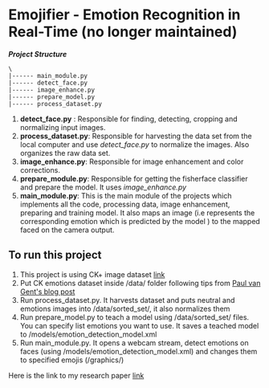 # Emojifier - Emotion Recognition in Real-Time (no longer maintained)

***Project Structure***

	\
	|------ main_module.py
	|------ detect_face.py
	|------ image_enhance.py
	|------ prepare_model.py
	|------ process_dataset.py

 1. **detect_face.py** : Responsible for finding, detecting, cropping and normalizing input images.
 2. **process_dataset.py**: Responsible for harvesting the data set from the local computer and use _detect_face.py_ to normalize the images. Also organizes the raw data set.
 3. **image_enhance.py**: Responsible for image enhancement and color corrections.
 4. **prepare_module.py**: Responsible for getting the fisherface classifier and prepare the model. It uses _image_enhance.py_
 5. **main_module.py**: This is the main module of the projects which implements all the code, processing data, image enhancement, preparing and training model. It also maps an image (i.e represents the corresponding emotion which is predicted by the model ) to the mapped faced on the camera output.
## To run this project
1. This project is using CK+ image dataset [link](http://www.consortium.ri.cmu.edu/ckagree/)
2. Put CK emotions dataset inside /data/ folder following tips from  [Paul van Gent's blog post](http://www.paulvangent.com/2016/04/01/emotion-recognition-with-python-opencv-and-a-face-dataset/)
3.  Run process_dataset.py. It harvests dataset and puts neutral and emotions images into /data/sorted_set/, it also normalizes them
4.  Run prepare_model.py to teach a model using /data/sorted_set/ files. You can specify list emotions you want to use. It saves a teached model to /models/emotion_detection_model.xml
5.  Run main_module.py. It opens a webcam stream, detect emotions on faces (using /models/emotion_detection_model.xml) and changes them to specified emojis (/graphics/)

Here is the link to my research paper [link](https://github.com/Anandesh-Sharma/College/blob/master/Emojifier__Facial_Emotion_Recognition-2019-05-10-09-17.pdf)
